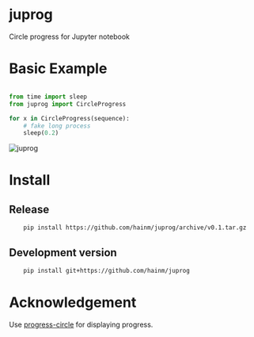 juprog
======
Circle progress for Jupyter notebook

Basic Example
=============

```python

from time import sleep
from juprog import CircleProgress

for x in CircleProgress(sequence):
    # fake long process
    sleep(0.2)
```

![juprog](juprog.gif)

Install
=======

Release
-------
```bash
    pip install https://github.com/hainm/juprog/archive/v0.1.tar.gz
```

Development version
-------------------

```bash
    pip install git+https://github.com/hainm/juprog
```

Acknowledgement
===============
Use [progress-circle](https://github.com/iammary/progress-circle) for displaying progress. 
